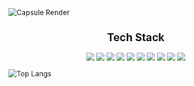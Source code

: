 ![Capsule Render](https://capsule-render.vercel.app/api?type=venom&color=0:34eb77,100:3498eb&height=300&section=header&text=zzjae's%20Github&fontSize=60&fontColor=ffffff)

<h2 align="center">
  Tech Stack 
</h2>
<div align="center">
  <img src="https://img.shields.io/badge/html5-E34F26.svg?style=for-the-badge&logo=html5&logoColor=white" />
  <img src="https://img.shields.io/badge/css3-1572B6.svg?style=for-the-badge&logo=css3&logoColor=white" />
  <img src="https://img.shields.io/badge/javascript-F7DF1E.svg?style=for-the-badge&logo=javascript&logoColor=black" />
  <img src="https://img.shields.io/badge/typescript-3178C6.svg?style=for-the-badge&logo=typescript&logoColor=white" />
  <img src="https://img.shields.io/badge/node.js-339933.svg?style=for-the-badge&logo=node.js&logoColor=white" />
  <img src="https://img.shields.io/badge/mysql-4479A1.svg?style=for-the-badge&logo=mysql&logoColor=white" />
  <img src="https://img.shields.io/badge/tailwindcss-06B6D4.svg?style=for-the-badge&logo=tailwindcss&logoColor=white" />
  <img src="https://img.shields.io/badge/react-61DAFB?style=for-the-badge&logo=react&logoColor=white" />
  <img src="https://img.shields.io/badge/tanstack%20query-FF4154.svg?style=for-the-badge&logo=react-query&logoColor=white" />
  <img src="https://img.shields.io/badge/spring%20boot-6DB33F.svg?style=for-the-badge&logo=spring-boot&logoColor=white" />
</div>

![Top Langs](https://github-readme-stats.vercel.app/api/top-langs/?username=zzjae&layout=compact)

